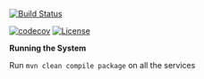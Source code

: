 [![Build Status](https://travis-ci.org/stackroute/boeing-wave3-mashup.svg?branch=master)](https://travis-ci.org/stackroute/boeing-wave3-mashup)

[![codecov](https://codecov.io/gh/stackroute/boeing-wave4-knowledgehub/branch/master/graph/badge.svg)](https://codecov.io/gh/stackroute/boeing-wave4-knowledgehub)
[![License](https://img.shields.io/badge/License-Apache%202.0-blue.svg)](https://opensource.org/licenses/Apache-2.0)

****Running the System****

Run ```mvn clean compile package``` on all the services

